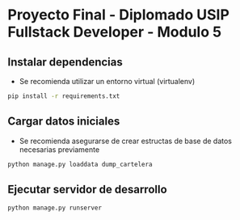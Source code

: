 # Proyecto Final - Diplomado USIP Fullstack Developer - Modulo 5

## Instalar dependencias

- Se recomienda utilizar un entorno virtual (virtualenv)

```sh
pip install -r requirements.txt
```

## Cargar datos iniciales

- Se recomienda asegurarse de crear estructas de base de datos necesarias previamente

```sh
python manage.py loaddata dump_cartelera
```

## Ejecutar servidor de desarrollo

```sh
python manage.py runserver
```